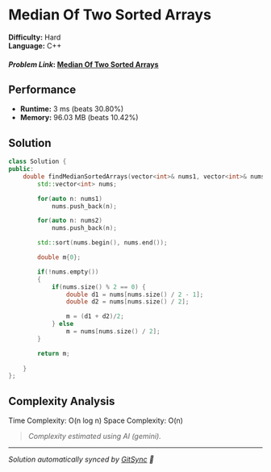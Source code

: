 # Median Of Two Sorted Arrays

**Difficulty:** Hard  
**Language:** C++  

#### *Problem Link*: [Median Of Two Sorted Arrays](https://leetcode.com/problems/median-of-two-sorted-arrays/)

## Performance
- **Runtime:** 3 ms (beats 30.80%)
- **Memory:** 96.03 MB (beats 10.42%)

## Solution
```cpp
class Solution {
public:
    double findMedianSortedArrays(vector<int>& nums1, vector<int>& nums2) {
        std::vector<int> nums;

        for(auto n: nums1)
            nums.push_back(n);

        for(auto n: nums2)
            nums.push_back(n);

        std::sort(nums.begin(), nums.end());

        double m{0};

        if(!nums.empty())
        {
            if(nums.size() % 2 == 0) {
                double d1 = nums[nums.size() / 2 - 1]; 
                double d2 = nums[nums.size() / 2];

                m = (d1 + d2)/2;       
            } else 
                m = nums[nums.size() / 2];
        }

        return m;
        
    }
};
```

## Complexity Analysis

Time Complexity: O(n log n)
Space Complexity: O(n)

>  _Complexity estimated using AI (gemini)._



---
*Solution automatically synced by [GitSync](https://github.com/pramay88/GitSync) 🚀*
